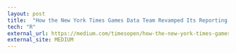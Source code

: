 ```yaml
---
layout: post
title:  "How the New York Times Games Data Team Revamped Its Reporting (Medium Article for NYT Open)"
tech: "R"
external_url: https://medium.com/timesopen/how-the-new-york-times-games-data-team-revamped-its-reporting-8af7e7c7bc97
external_site: MEDIUM
---
```

